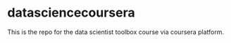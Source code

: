 datasciencecoursera
===================

This is the repo for the data scientist toolbox course via coursera platform.
